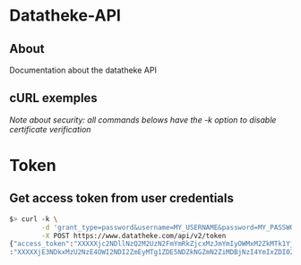 Datatheke-API
=============

About
-----
Documentation about the datatheke API

cURL exemples
-------------
*Note about security: all commands belows have the -k option to disable certificate verification*

# Token

## Get access token from user credentials
```sh
$> curl -k \
        -d 'grant_type=password&username=MY_USERNAME&password=MY_PASSWORD' \
        -X POST https://www.datatheke.com/api/v2/token
{"access_token":"XXXXXjc2NDllNzQ2M2UzN2FmYmRkZjcxMzJmYmIyOWMxM2ZkMTk1YjllNTAzZTY4ZTIxNzM2M2UyYTA4Mg","expires_in":3600,"token_type":"bearer","refresh_token"
:"XXXXXjE3NDkxMzU2NzE4OWI2NDI2ZmEyMTg1ZDE5NDZkNGZmN2ZiMDBjNzI4YmIxZDI0ZTg0YzY5MTE4Mw"}
```